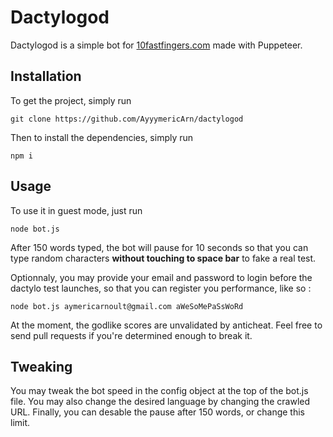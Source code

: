 # Dactylogod

Dactylogod is a simple bot for [10fastfingers.com](https://10fastfingers.com) made with Puppeteer.

## Installation

To get the project, simply run
```
git clone https://github.com/AyyymericArn/dactylogod
```

Then to install the dependencies, simply run

```
npm i
```

## Usage

To use it in guest mode, just run

```
node bot.js
```

After 150 words typed, the bot will pause for 10 seconds so that you can type random characters **without touching to space bar** to fake a real test.

Optionnaly, you may provide your email and password to login before the dactylo test launches, so that you can register you performance, like so :

```
node bot.js aymericarnoult@gmail.com aWeSoMePaSsWoRd
```

At the moment, the godlike scores are unvalidated by anticheat. Feel free to send pull requests if you're determined enough to break it.

## Tweaking

You may tweak the bot speed in the config object at the top of the bot.js file. You may also change the desired language by changing the crawled URL. Finally, you can desable the pause after 150 words, or change this limit.